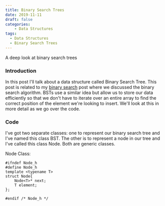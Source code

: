 ```yaml
---
title: Binary Search Trees
date: 2019-11-11
draft: false
categories: 
    - Data Structures
tags:
  - Data Structures
  - Binary Search Trees
---
```


A deep look at binary search trees
<!-- end -->

### Introduction

In this post I'll talk about a data structure called Binary Search Tree. This post is related to my [binary search](/binary-search) post where we discussed the binary search algorithm. BSTs use a similar idea but allow us to store our data efficiently so that we don't have to iterate over an entire array to find the correct position of the element we're looking to insert. We'll look at this in more detail as we go over the code.

### Code

I've got two separate classes: one to represent our binary search tree and I've named this class BST. The other is to represent a node in our tree and I've called this class Node. Both are generic classes.

Node Class:

```cpp{numberLines}
#ifndef Node_h
#define Node_h
template <typename T>
struct Node{
    Node<T>* next;
    T element;
};

#endif /* Node_h */
```
